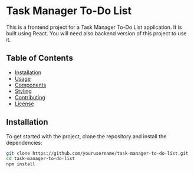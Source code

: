 # Task Manager To-Do List

This is a frontend project for a Task Manager To-Do List application. It is built using React. You will need also backend version of this project to use it. 

## Table of Contents
- [Installation](#installation)
- [Usage](#usage)
- [Components](#components)
- [Styling](#styling)
- [Contributing](#contributing)
- [License](#license)

## Installation

To get started with the project, clone the repository and install the dependencies:

```bash
git clone https://github.com/yourusername/task-manager-to-do-list.git
cd task-manager-to-do-list
npm install
